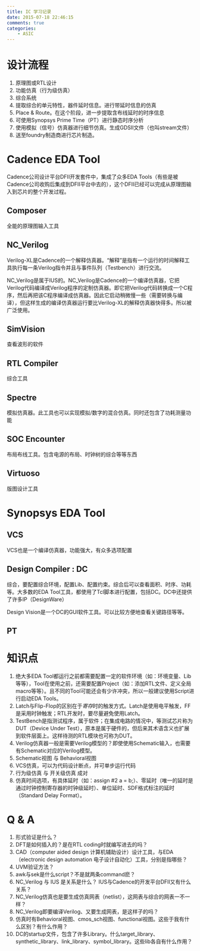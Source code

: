 ```yaml
---
title: IC 学习记录
date: 2015-07-18 22:46:15
comments: true
categories:
    - ASIC
---
```



设计流程
==============
1. 原理图或RTL设计
1. 功能仿真（行为级仿真）
1. 综合系统
1. 提取综合的单元特性，器件延时信息。进行带延时信息的仿真
1. Place & Route。在这个阶段，进一步提取含布线延时的时序信息
1. 可使用Synopsys Prime Time（PT）进行静态时序分析
1. 使用模拟（信号）仿真器进行细节仿真。生成GDSII文件（也叫stream文件）
1. 送至foundry制造商进行芯片制造。


Cadence EDA Tool
==============
Cadence公司设计平台DFII开发套件中，集成了众多EDA Tools（有些是被Cadence公司收购后集成到DFII平台中去的），这个DFII已经可以完成从原理图输入到芯片的整个开发过程。

Composer
--------------
全能的原理图输入工具

NC_Verilog
--------------
Verilog-XL是Cadence的一个解释仿真器。“解释”是指有一个运行的时间解释工具执行每一条Verilog指令并且与事件队列（Testbench）进行交流。

NC_Verilog是属于IUS的。NC_Verilog是Cadence的一个编译仿真器，它把Verilog代码编译成Verilog程序的定制仿真器。即它把Verilog代码转换成一个C程序，然后再把该C程序编译成仿真器。因此它启动稍微慢一些（需要转换与编译），但这样生成的编译仿真器运行要比Verilog-XL的解释仿真器快得多。所以被广泛使用。

SimVision
--------------
查看波形的软件

RTL Compiler
--------------
综合工具

Spectre
--------------
模拟仿真器。此工具也可以实现模拟/数字的混合仿真。同时还包含了功耗测量功能

SOC Encounter
--------------
布局布线工具。包含电源的布局、时钟树的综合等等东西

Virtuoso
--------------
版图设计工具


Synopsys EDA Tool
==============

VCS
--------------
VCS也是一个编译仿真器，功能强大，有众多选项配置

Design Compiler : DC
--------------
综合，要配置综合环境，配置Lib、配置约束。综合后可以查看面积、时序、功耗等。大多数的EDA Tool工具，都使用了Tcl脚本进行配置，包括DC。DC中还提供了许多IP（DesignWare）

Design Vision是一个DC的GUI软件工具。可以比较方便地查看关键路径等等。


PT
--------------


知识点
==============

1. 绝大多EDA Tool都运行之前都需要配置一定的软件环境（如：环境变量、Lib等等），Tool在使用之前，还需要配置Project（如：添加RTL文件、定义全局macro等等）。且不同的Tool可能还会有少许冲突，所以一般建议使用Script进行启动EDA Tools。
1. Latch与Flip-Flop的区别在于*寄存*时的触发方式。Latch是使用电平触发，FF是采用时钟触发；RTL开发时，要尽量避免使用Latch。
1. TestBench是指测试程序，属于软件；在集成电路的情况中，等测试芯片称为DUT（Device Under Test），原本是属于硬件的，但后来其术语含义也扩展到软件层面上。这样待测的RTL模块也可称为DUT。
1. Verilog仿真器一般是需要Verilog模型的？即使使用Schematic输入，也需要有Schematic对应的Verilog模型。
1. Schematic视图 与 Behavioral视图
1. VCS仿真，可以为代码设计断点，并可单步运行代码
1. 行为级仿真 与 开关级仿真 成对
1. 仿真时间选项，有具体延时（如：assign #2 a = b;）、零延时（唯一的延时是通过时钟控制寄存器的时钟级延时）、单位延时、SDF格式标注的延时（Standard Delay Format）。

Q & A
==============

1. 形式验证是什么？
1. DFT是如何插入的？是在RTL coding时就编写进去的吗？
1. CAD（computer aided design 计算机辅助设计）设计工具，与EDA（electronic design automation 电子设计自动化）工具，分别是指哪些？
1. UVM验证方法？
1. awk与sek是什么script？不是就两条command麽？
1. NC_Verilog 与 IUS 是关系是什么？ IUS与Cadence的开发平台DFII又有什么关系？
1. NC_Verilog仿真也是要生成仿真网表（netlist），这网表与综合的网表一不一样？
1. NC_Verilog即要编译Verilog、又要生成网表，是这样子的吗？
1. 仿真时有Behavioral视图、cmos_sch视图、functional视图。这些于我有什么区别？有什么作用？
1. DC的startup文件，包含了许多Library。什么target_library、synthetic_library、link_library、symbol_library。这些lib各自有什么作用？
